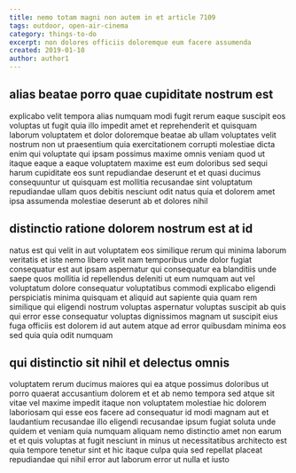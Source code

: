 ```yaml
---
title: nemo totam magni non autem in et article 7109
tags: outdoor, open-air-cinema
category: things-to-do
excerpt: non dolores officiis doloremque eum facere assumenda
created: 2019-01-10
author: author1
---
```


## alias beatae porro quae cupiditate nostrum est

explicabo velit tempora alias numquam modi fugit rerum eaque suscipit eos voluptas ut fugit quia illo impedit amet et reprehenderit et quisquam laborum voluptatem et dolor doloremque beatae ab ullam voluptates velit nostrum non ut praesentium quia exercitationem corrupti molestiae dicta enim qui voluptate qui ipsam possimus maxime omnis veniam quod ut itaque eaque a eaque voluptatem maxime est eum doloribus sed sequi harum cupiditate eos sunt repudiandae deserunt et et quasi ducimus consequuntur ut quisquam est mollitia recusandae sint voluptatum repudiandae ullam quos debitis nesciunt odit natus quia et dolorem amet ipsa assumenda molestiae deserunt ab et dolores nihil

## distinctio ratione dolorem nostrum est at id

natus est qui velit in aut voluptatem eos similique rerum qui minima laborum veritatis et iste nemo libero velit nam temporibus unde dolor fugiat consequatur est aut ipsam aspernatur qui consequatur ea blanditiis unde saepe quos mollitia id repellendus deleniti ut eum numquam aut vel voluptatum dolore consequatur voluptatibus commodi explicabo eligendi perspiciatis minima quisquam et aliquid aut sapiente quia quam rem similique qui eligendi nostrum voluptas aspernatur voluptas suscipit ab quis qui error esse consequatur voluptas dignissimos magnam ut suscipit eius fuga officiis est dolorem id aut autem atque ad error quibusdam minima eos sed quia quia odit numquam

## qui distinctio sit nihil et delectus omnis

voluptatem rerum ducimus maiores qui ea atque possimus doloribus ut porro quaerat accusantium dolorem et et ab nemo tempora sed atque sit vitae vel maxime impedit itaque non voluptatem molestiae hic dolorem laboriosam qui esse eos facere ad consequatur id modi magnam aut et laudantium recusandae illo eligendi recusandae ipsum fugiat soluta unde quidem et veniam quia numquam aliquam nemo distinctio amet non earum et et quis voluptas at fugit nesciunt in minus ut necessitatibus architecto est quia tempore tenetur sint et hic itaque culpa quia sed repellat placeat repudiandae qui nihil error aut laborum error ut nulla et iusto
